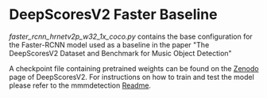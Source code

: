 # DeepScoresV2 Faster Baseline

_faster_rcnn_hrnetv2p_w32_1x_coco.py_ contains the base configuration for the 
Faster-RCNN model used as a baseline in the paper "The DeepScoresV2 Dataset and Benchmark for Music Object Detection"

A checkpoint file containing pretrained weights can be found on the [Zenodo](https://www.urbandictionary.com/define.php?term=soon%20%28tm%29) page of 
DeepScoresV2. For instructions on how to train and test the model please refer to the 
mmmdetection [Readme](../../../README.md).